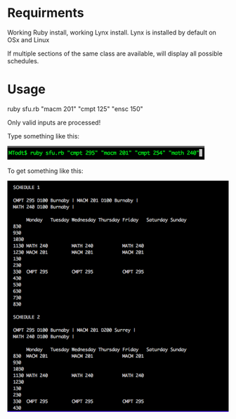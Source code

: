 # Requirments
Working Ruby install, working Lynx install. Lynx is installed by default on OSx and Linux

If multiple sections of the same class are available, will display all possible schedules. 


# Usage
ruby sfu.rb "macm 201" "cmpt 125" "ensc 150"

Only valid inputs are processed!

Type something like this:

![alt text](https://github.com/MiloTodt/CommandlineScheduler/blob/master/usage1.png)

To get something like this:

![alt text](https://github.com/MiloTodt/CommandlineScheduler/blob/master/usage2.png)
